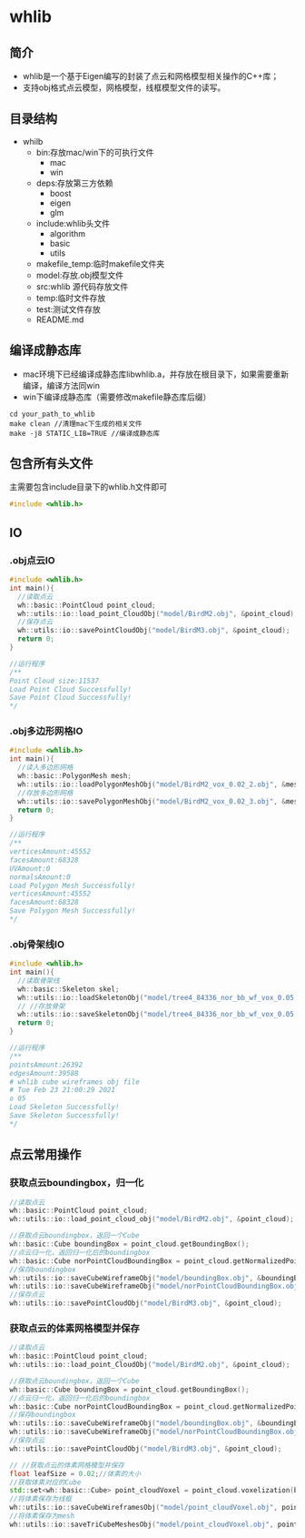 # whlib

##  简介

* whlib是一个基于Eigen编写的封装了点云和网格模型相关操作的C++库；
* 支持obj格式点云模型，网格模型，线框模型文件的读写。

## 目录结构

* whilb
  * bin:存放mac/win下的可执行文件
    * mac
    * win
  * deps:存放第三方依赖
    * boost
    * eigen
    * glm
  * include:whlib头文件
    * algorithm
    * basic
    * utils
  * makefile_temp:临时makefile文件夹
  * model:存放.obj模型文件
  * src:whlib 源代码存放文件
  * temp:临时文件存放
  * test:测试文件存放
  * README.md

## 编译成静态库

* mac环境下已经编译成静态库libwhlib.a，并存放在根目录下，如果需要重新编译，编译方法同win
* win下编译成静态库（需要修改makefile静态库后缀）

```shell
cd your_path_to_whlib
make clean //清理mac下生成的相关文件
make -j8 STATIC_LIB=TRUE //编译成静态库
```

## 包含所有头文件

主需要包含include目录下的whlib.h文件即可

```C++
#include <whlib.h>
```



## IO

### .obj点云IO

```C++
#include <whlib.h>
int main(){
  //读取点云
  wh::basic::PointCloud point_cloud;
  wh::utils::io::load_point_CloudObj("model/BirdM2.obj", &point_cloud);
  //保存点云
  wh::utils::io::savePointCloudObj("model/BirdM3.obj", &point_cloud);
  return 0;
}

//运行程序
/**
Point Cloud size:11537
Load Point Cloud Successfully!
Save Point Cloud Successfully!
*/
```

### .obj多边形网格IO

```C++
#include <whlib.h>
int main(){
  //读入多边形网格
  wh::basic::PolygonMesh mesh;
  wh::utils::io::loadPolygonMeshObj("model/BirdM2_vox_0.02_2.obj", &mesh);
  //存放多边形网格
  wh::utils::io::savePolygonMeshObj("model/BirdM2_vox_0.02_3.obj", &mesh);
  return 0;
}

//运行程序
/**
verticesAmount:45552
facesAmount:68328
UVAmount:0
normalsAmount:0
Load Polygon Mesh Successfully!
verticesAmount:45552
facesAmount:68328
Save Polygon Mesh Successfully!
*/
```

### .obj骨架线IO

```C++
#include <whlib.h>
int main(){
  //读取骨架线
  wh::basic::Skeleton skel;
  wh::utils::io::loadSkeletonObj("model/tree4_84336_nor_bb_wf_vox_0.05.obj", &skel);
  // //存放骨架
  wh::utils::io::saveSkeletonObj("model/tree4_84336_nor_bb_wf_vox_0.05.obj", &skel);
  return 0;
}

//运行程序
/**
pointsAmount:26392
edgesAmount:39588
# whlib cube wireframes obj file
# Tue Feb 23 21:00:29 2021
o 05
Load Skeleton Successfully!
Save Skeleton Successfully!
*/
```

## 点云常用操作

### 获取点云boundingbox，归一化

```C++
//读取点云
wh::basic::PointCloud point_cloud;
wh::utils::io::load_point_cloud_obj("model/BirdM2.obj", &point_cloud);

//获取点云boundingbox，返回一个Cube
wh::basic::Cube boundingBox = point_cloud.getBoundingBox();
//点云归一化，返回归一化后的boundingbox
wh::basic::Cube norPointCloudBoundingBox = point_cloud.getNormalizedPointCloud();
//保存boundingbox
wh::utils::io::saveCubeWireframeObj("model/boundingBox.obj", &boundingBox);
wh::utils::io::saveCubeWireframeObj("model/norPointCloudBoundingBox.obj", &norPointCloudBoundingBox);
//保存点云
wh::utils::io::savePointCloudObj("model/BirdM3.obj", &point_cloud);
```

### 获取点云的体素网格模型并保存

```C++
//读取点云
wh::basic::PointCloud point_cloud;
wh::utils::io::load_point_CloudObj("model/BirdM2.obj", &point_cloud);

//获取点云boundingbox，返回一个Cube
wh::basic::Cube boundingBox = point_cloud.getBoundingBox();
//点云归一化，返回归一化后的boundingbox
wh::basic::Cube norPointCloudBoundingBox = point_cloud.getNormalizedPointCloud();
//保存boundingbox
wh::utils::io::saveCubeWireframeObj("model/boundingBox.obj", &boundingBox);
wh::utils::io::saveCubeWireframeObj("model/norPointCloudBoundingBox.obj", &norPointCloudBoundingBox);
//保存点云
wh::utils::io::savePointCloudObj("model/BirdM3.obj", &point_cloud);

// //获取点云的体素网格模型并保存
float leafSize = 0.02;//体素的大小
//获取体素对应的Cube
std::set<wh::basic::Cube> point_cloudVoxel = point_cloud.voxelization(boundingBox, leafSize);
//将体素保存为线框
wh::utils::io::saveCubeWireframesObj("model/point_cloudVoxel.obj", point_cloudVoxel);
//将体素保存为mesh
wh::utils::io::saveTriCubeMeshesObj("model/point_cloudVoxel.obj", point_cloudVoxel);
```


    

